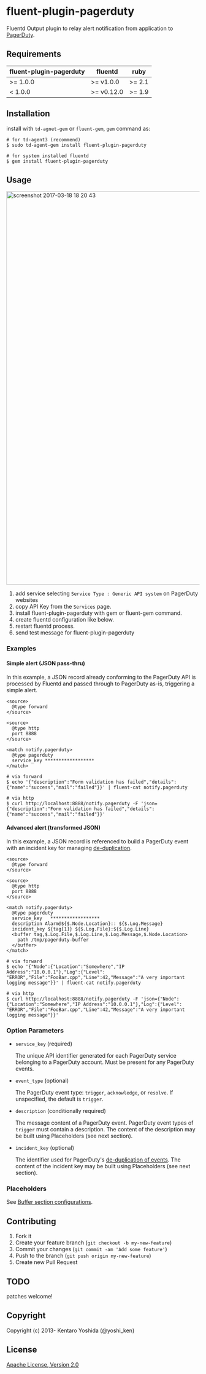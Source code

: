 # fluent-plugin-pagerduty

Fluentd Output plugin to relay alert notification from application to [PagerDuty](http://www.pagerduty.com/).

## Requirements

| fluent-plugin-pagerduty | fluentd    | ruby   |
|-------------------------|------------|--------|
| >= 1.0.0                | >= v1.0.0  | >= 2.1 |
| < 1.0.0                 | >= v0.12.0 | >= 1.9 |

## Installation

install with `td-agnet-gem` or `fluent-gem`, `gem` command as:

```
# for td-agent3 (recommend)
$ sudo td-agent-gem install fluent-plugin-pagerduty

# for system installed fluentd
$ gem install fluent-plugin-pagerduty
```

## Usage

<img width="1025" alt="screenshot 2017-03-18 18 20 43" src="https://cloud.githubusercontent.com/assets/1428486/24077350/ab9f9dd4-0c07-11e7-9f9f-8cd27a451b6e.png">

1. add service selecting `Service Type : Generic API system` on PagerDuty websites
2. copy API Key from the `Services` page.
3. install fluent-plugin-pagerduty with gem or fluent-gem command.
4. create fluentd configuration like below.
5. restart fluentd process.
6. send test message for fluent-plugin-pagerduty

### Examples

#### Simple alert (JSON pass-thru)

In this example, a JSON record already conforming to the PagerDuty API is processed by Fluentd and passed through to PagerDuty as-is, triggering a simple alert.

```
<source>
  @type forward
</source>

<source>
  @type http
  port 8888
</source>

<match notify.pagerduty>
  @type pagerduty
  service_key ******************
</match>
```

```
# via forward
$ echo '{"description":"Form validation has failed","details":{"name":"success","mail":"failed"}}' | fluent-cat notify.pagerduty

# via http
$ curl http://localhost:8888/notify.pagerduty -F 'json={"description":"Form validation has failed","details":{"name":"success","mail":"failed"}}'
```

#### Advanced alert (transformed JSON)

In this example, a JSON record is referenced to build a PagerDuty event with an incident key for managing [de-duplication](https://v2.developer.pagerduty.com/docs/events-api#incident-de-duplication-and-incident_key).

```
<source>
  @type forward
</source>

<source>
  @type http
  port 8888
</source>

<match notify.pagerduty>
  @type pagerduty
  service_key   ******************
  description Alarm@${$.Node.Location}:: ${$.Log.Message}
  incident_key ${tag[1]} ${$.Log.File}:${$.Log.Line}
  <buffer tag,$.Log.File,$.Log.Line,$.Log.Message,$.Node.Location>
    path /tmp/pagerduty-buffer
  </buffer>
</match>
```

```
# via forward
$ echo '{"Node":{"Location":"Somewhere","IP Address":"10.0.0.1"},"Log":{"Level": "ERROR","File":"FooBar.cpp","Line":42,"Message":"A very important logging message"}}' | fluent-cat notify.pagerduty

# via http
$ curl http://localhost:8888/notify.pagerduty -F 'json={"Node":{"Location":"Somewhere","IP Address":"10.0.0.1"},"Log":{"Level": "ERROR","File":"FooBar.cpp","Line":42,"Message":"A very important logging message"}}'
```


### Option Parameters

- `service_key` (required)

    The unique API identifier generated for each PagerDuty service belonging to a PagerDuty account. Must be present for any PagerDuty events.

- `event_type` (optional)

    The PagerDuty event type: `trigger`, `acknowledge`, or `resolve`. If unspecified, the default is `trigger`.

- `description` (conditionally required)

    The message content of a PagerDuty event. PagerDuty event types of `trigger` must contain a description. The content of the description may be built using Placeholders (see next section).

- `incident_key` (optional)

    The identifier used for PagerDuty's [de-duplication of events](https://v2.developer.pagerduty.com/docs/events-api#incident-de-duplication-and-incident_key). The content of the incident key may be built using Placeholders (see next section).

### Placeholders

See [Buffer section configurations](https://docs.fluentd.org/v1.0/articles/buffer-section).

## Contributing

1. Fork it
2. Create your feature branch (`git checkout -b my-new-feature`)
3. Commit your changes (`git commit -am 'Add some feature'`)
4. Push to the branch (`git push origin my-new-feature`)
5. Create new Pull Request

## TODO

patches welcome!

## Copyright

Copyright (c) 2013- Kentaro Yoshida (@yoshi_ken)

## License

[Apache License, Version 2.0](http://www.apache.org/licenses/LICENSE-2.0)

